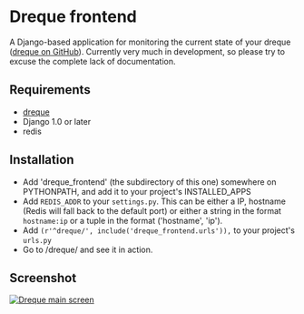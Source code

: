 # Dreque frontend
A Django-based application for monitoring the current state of your dreque ([dreque on GitHub](http://github.com/samuel/dreque)).
Currently very much in development, so please try to excuse the complete lack of documentation.

## Requirements
- [dreque](http://github.com/samuel/dreque)
- Django 1.0 or later
- redis

## Installation
- Add 'dreque_frontend' (the subdirectory of this one) somewhere on PYTHONPATH, and add it to your project's INSTALLED_APPS
- Add `REDIS_ADDR` to your `settings.py`. This can be either a IP, hostname (Redis will fall back to the default port) or either a string in the format `hostname:ip` or a tuple in the format ('hostname', 'ip').
- Add `(r'^dreque/', include('dreque_frontend.urls')),` to your project's `urls.py`
- Go to /dreque/ and see it in action.

## Screenshot
[![Dreque main screen](http://cld.ly/77lh6)](http://cld.ly/19lh2)
